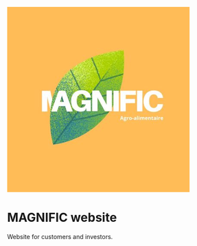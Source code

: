 ![magnific-logo](./src/img/magnific-logo-50-50.jpg)

# MAGNIFIC website

Website for customers and investors.
